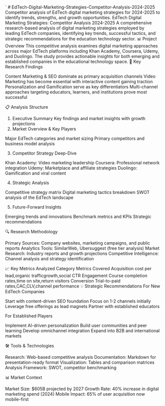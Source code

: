 `  # EdTech-Digital-Marketing-Strategies-Competitor-Analysis-2024-2025
Competitor analysis of EdTech digital marketing strategies for 2024-2025 to identify trends, strengths, and growth opportunities.
EdTech Digital Marketing Strategies: Competitor Analysis 2024-2025
A comprehensive research-based analysis of digital marketing strategies employed by leading EdTech companies, identifying key trends, successful tactics, and strategic recommendations for the education technology sector.
📊 Project Overview
This competitive analysis examines digital marketing approaches across major EdTech platforms including Khan Academy, Coursera, Udemy, and Duolingo. The study provides actionable insights for both emerging and established companies in the educational technology space.
🎯 Key Research Findings

Content Marketing & SEO dominate as primary acquisition channels
Video Marketing has become essential with interactive content gaining traction
Personalization and Gamification serve as key differentiators
Multi-channel approaches targeting educators, learners, and institutions prove most successful

📋 Analysis Structure
1. Executive Summary
Key findings and market insights with growth projections
2. Market Overview & Key Players

Major EdTech categories and market sizing
Primary competitors and business model analysis

3. Competitor Strategy Deep-Dive

Khan Academy: Video marketing leadership
Coursera: Professional network integration
Udemy: Marketplace and affiliate strategies
Duolingo: Gamification and viral content

4. Strategic Analysis

Competitive strategy matrix
Digital marketing tactics breakdown
SWOT analysis of the EdTech landscape

5. Future-Forward Insights

Emerging trends and innovations
Benchmark metrics and KPIs
Strategic recommendations

🔍 Research Methodology

Primary Sources: Company websites, marketing campaigns, and public reports
Analytics Tools: SimilarWeb, Ubersuggest (free tier analysis)
Market Research: Industry reports and growth projections
Competitive Intelligence: Channel analysis and strategy identification

📈 Key Metrics Analyzed
Category                                   Metrics Covered                                                                                                                                                 Acquisition                                cost per lead,organic trafficgrowth,social CTR
Engagement                                 Course completion rates,time on site,return visitors
Conversion                                 Trial-to-paid rates,CAC,CLV,channel performance
💡 Strategic Recommendations
For New EdTech Companies

Start with content-driven SEO foundation
Focus on 1-2 channels initially
Leverage free offerings as lead magnets
Partner with established educators

For Established Players

Implement AI-driven personalization
Build user communities and peer learning
Develop omnichannel integration
Expand into B2B and international markets

🛠 Tools & Technologies

Research: Web-based competitive analysis
Documentation: Markdown for presentation-ready format
Visualization: Tables and comparison matrices
Analysis Framework: SWOT, competitor benchmarking

📊 Market Context

Market Size: $605B projected by 2027
Growth Rate: 40% increase in digital marketing spend (2024)
Mobile Impact: 65% of user acquisition now mobile-first
